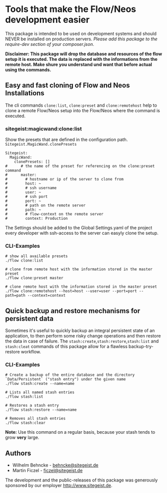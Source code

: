 # Tools that make the Flow/Neos development easier

This package is intended to be used on development systems and should NEVER be
installed on production servers. *Please add this package to the require-dev
section of your composer.json*.

**Disclaimer: This package will drop the database and resources of the flow setup it is executed. The data is replaced
with the informations from the remote host. Make shure you understand und want that before actual using the commands.**

## Easy and fast cloning of Flow and Neos Installations

The cli commands `clone:list`, `clone:preset` and `clone:remotehost` help to
clone a remote Flow/Neos setup into the Flow/Neos where the command is executed.

### sitegeist:magicwand:clone:list

Show the presets that are defined in the configuration path. `Sitegeist.MagicWand.clonePresets`

```
Sitegeist:
  MagicWand:
    clonePresets: []
#      # the name of the preset for referencing on the clone:preset command
#      master:
#        # hostname or ip of the server to clone from
#        host: ~
#        # ssh username
#        user: ~
#        # ssh port
#        port: ~
#        # path on the remote server
#        path: ~
#        # flow-context on the remote server  
#        context: Production
```

The Settings should be added to the Global Settings.yaml of the project every
developer with ssh-access to the server can easyly clone the setup.

### CLI-Examples
```
# show all available presets
./flow clone:list

# clone from remote host with the information stored in the master preset
./flow clone:preset master

# clone remote host with the information stored in the master preset
./flow clone:remotehost --host=host --user=user --port=port --path=path --context=context
```

## Quick backup and restore mechanisms for persistent data

Sometimes it's useful to quickly backup an integral persistent state of an application, to then perform some risky
change operations and then restore the data in case of failure. The `stash:create`,`stash:restore`,`stash:list` and
`stash:cleat` commands of this package allow for a flawless backup-try-restore workflow.

### CLI-Examples
```
# Create a backup of the entire database and the directory `Data/Persistent` ("stash entry") under the given name
./flow stash:create --name=name

# Lists all named stash entries
./flow stash:list

# Restores a stash entry
./flow stash:restore --name=name

# Removes all stash entries
./flow stash:clear
```
**Note:** Use this command on a regular basis, because your stash tends to grow **very** large.

## Authors

* Wilhelm Behncke - behncke@sitegeist.de
* Martin Ficzel - ficzel@sitegeist.de

The development and the public-releases of this package was generously sponsored by our employer http://www.sitegeist.de.